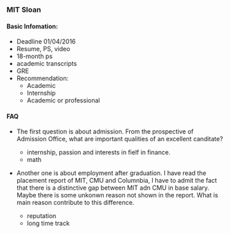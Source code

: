 ### MIT Sloan
#### Basic Infomation:

+ Deadline 01/04/2016
+ Resume, PS, video
+ 18-month ps
+ academic transcripts
+ GRE 
+ Recommendation: 
	+ Academic
	+ Internship
	+ Academic or professional


#### FAQ

+ The first question is about admission. From the prospective of Admission Office, what are important qualities of an excellent canditate?
	
	+ internship, passion and interests in fielf in finance.
	+ math 
	 
+ Another one is about employment after graduation. I have read the placement report of MIT, CMU and Columnbia, I have to admit the fact that there is a distinctive gap between MIT adn CMU in base salary. Maybe there is some unkonwn reason not shown in the report. What is main reason contribute to this difference. 

	+ reputation
	+ long time track
